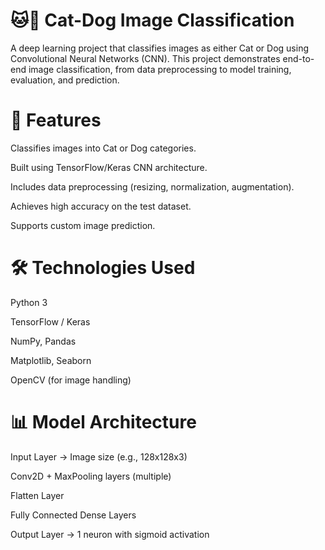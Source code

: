 # 🐱🐶 Cat-Dog Image Classification

A deep learning project that classifies images as either Cat or Dog using Convolutional Neural Networks (CNN).
This project demonstrates end-to-end image classification, from data preprocessing to model training, evaluation, and prediction.

# 📌 Features

Classifies images into Cat or Dog categories.

Built using TensorFlow/Keras CNN architecture.

Includes data preprocessing (resizing, normalization, augmentation).

Achieves high accuracy on the test dataset.

Supports custom image prediction.

# 🛠️ Technologies Used

Python 3

TensorFlow / Keras

NumPy, Pandas

Matplotlib, Seaborn

OpenCV (for image handling)


# 📊 Model Architecture

Input Layer → Image size (e.g., 128x128x3)

Conv2D + MaxPooling layers (multiple)

Flatten Layer

Fully Connected Dense Layers

Output Layer → 1 neuron with sigmoid activation
